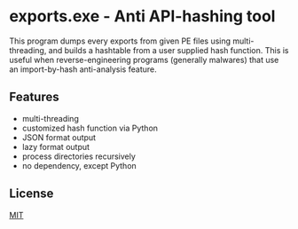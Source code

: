 # exports.exe - Anti API-hashing tool

This program dumps every exports from given PE files using multi-threading, and builds a hashtable from a user supplied hash function. This is useful when reverse-engineering programs (generally malwares) that use an import-by-hash anti-analysis feature.




## Features

- multi-threading
- customized hash function via Python
- JSON format output
- lazy format output
- process directories recursively
- no dependency, except Python





## License

[MIT](https://choosealicense.com/licenses/mit/)
